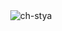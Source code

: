 
<!--
**ch-stya/ch-stya** is a ✨ _special_ ✨ repository because its `README.md` (this file) appears on your GitHub profile.

Here are some ideas to get you started:

- 🔭 I’m currently working on ...
- 🌱 I’m currently learning ...
- 👯 I’m looking to collaborate on ...
- 🤔 I’m looking for help with ...
- 💬 Ask me about ...
- 📫 How to reach me: ...
- 😄 Pronouns: ...
- ⚡ Fun fact: ...
-->

<center><img src="https://media3.giphy.com/media/gx54W1mSpeYMg/giphy.gif?cid=6c09b952lft3osxod3dm6bq9dp6279di6ldvdv5e4fvb15nc&ep=v1_internal_gif_by_id&rid=giphy.gif&ct=g" alt="ch-stya" /></center>
